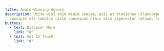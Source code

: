 ```yaml
---
title: Award-Winning Agency
description: Utise wisi enim minim veniam, quis et stationes ullamcorper nets
  suscipit ets lobotis nisle consequat nihis etim aspernatur netsum. lorem
buttons:
  - text: Discover More
    link: "#"
  - text: Get In Touch
    link: "#"
---
```

